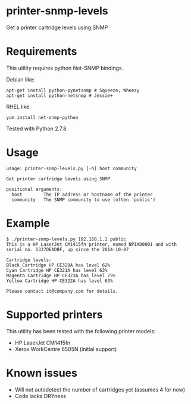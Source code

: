 printer-snmp-levels
===================

Get a printer cartridge levels using SNMP

# Requirements

This utility requires python Net-SNMP bindings.

Debian like:
```
apt-get install python-pynetsnmp # Squeeze, Wheezy
apt-get install python-netsnmp # Jessie+
```

RHEL like:
```
yum install net-snmp-python
```

Tested with Python 2.7.8.

# Usage

```
usage: printer-snmp-levels.py [-h] host community

Get printer cartridge levels using SNMP

positional arguments:
  host        The IP address or hostname of the printer
  community   The SNMP community to use (often 'public')
```

# Example

```
$ ./printer-snmp-levels.py 192.168.1.1 public
This is a HP LaserJet CM1415fn printer, named NPIAD0001 and with serial no. 1337DEADBF, up since the 2014-10-07

Cartridge levels:
Black Cartridge HP CE320A has level 62%
Cyan Cartridge HP CE321A has level 63%
Magenta Cartridge HP CE323A has level 75%
Yellow Cartridge HP CE322A has level 63%

Please contact it@company.com for details.
```

# Supported printers

This utility has been tested with the following printer models:

* HP LaserJet CM1415fn
* Xerox WorkCentre 6505N (initial support)

# Known issues

* Will not autodetect the number of cartridges yet (assumes 4 for now)
* Code lacks DRYness
